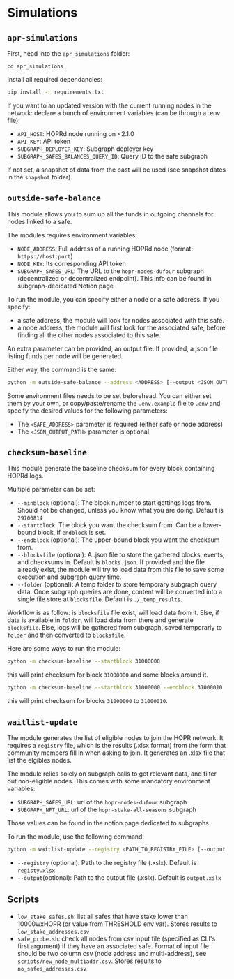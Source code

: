 # Simulations

## `apr-simulations`
First, head into the `apr_simulations` folder:
```
cd apr_simulations
```

Install all required dependancies:

```sh
pip install -r requirements.txt
```

If you want to an updated version with the current running nodes in the network: declare a bunch of environment variables (can be through a .env file):
  - `API_HOST`: HOPRd node running on <2.1.0
  - `API_KEY`: API token 
  - `SUBGRAPH_DEPLOYER_KEY`: Subgraph deployer key
  - `SUBGRAPH_SAFES_BALANCES_QUERY_ID`: Query ID to the safe subgraph 

If not set, a snapshot of data from the past will be used (see snapshot dates in the `snapshot` folder).


## `outside-safe-balance`
This module allows you to sum up all the funds in outgoing channels for nodes linked to a safe.

The modules requires environment variables:
- `NODE_ADDRESS`: Full address of a running HOPRd node (format: `https://host:port`)
- `NODE_KEY`: Its corresponding API token
- `SUBGRAPH_SAFES_URL`: The URL to the `hopr-nodes-dufour` subgraph (decentralized or decentralized endpoint). This info can be found in subgraph-dedicated Notion page


To run the module, you can specify either a node or a safe address. If you specify:
- a safe address, the module will look for nodes associated with this safe.
- a node address, the module will first look for the associated safe, before finding all the other nodes associated to this safe. 

An extra parameter can be provided, an output file. If provided, a json file listing funds per node will be generated.

Either way, the command is the same:

```sh
python -m outside-safe-balance --address <ADDRESS> [--output <JSON_OUTPUT_PATH>]
```

Some environment files needs to be set beforehead. You can either set them by your own, or copy/paste/rename the `.env.example` file to `.env` and specify the desired values for the following parameters:
- The `<SAFE_ADDRESS>` parameter is required (either safe or node address)
- The `<JSON_OUTPUT_PATH>` parameter is optional

## `checksum-baseline`
This module generate the baseline checksum for every block containing HOPRd logs.

Multiple parameter can be set:
- `--minblock` (optional): The block number to start gettings logs from. Should not be changed, unless you know what you are doing. Default is `29706814`
- `--startblock`: The block you want the checksum from. Can be a lower-bound block, if `endblock` is set.
- `--endblock` (optional): The upper-bound block you want the checksum from.
- `--blocksfile` (optional): A .json file to store the gathered blocks, events, and checksums in. Default is `blocks.json`. If provided and the file already exist, the module will try to load data from this file to save some execution and subgraph query time.
- `--folder` (optional): A temp folder to store temporary subgraph query data. Once subgraph queries are done, content will be converted into a single file store at `blocksfile`. Default is `./_temp_results`.

Workflow is as follow: is `blocksfile` file exist, will load data from it. Else, if data is available in `folder`, will load data from there and generate `blocksfile`. Else, logs will be gathered from subgraph, saved temporarly to `folder` and then converted to `blocksfile`.

Here are some ways to run the module:

```sh
python -m checksum-baseline --startblock 31000000
```
this will print checksum for block `31000000` and some blocks around it.

```sh
python -m checksum-baseline --startblock 31000000 --endblock 31000010
```
this will print checksum for blocks `31000000` to `31000010`.

## `waitlist-update`

The module generates the list of eligible nodes to join the HOPR network. It requires a `registry` file, which is the results (.xlsx format) from the form that community members fill in when asking to join. It generates an .xlsx file that list the elgibles nodes.

The module relies solely on subgraph calls to get relevant data, and filter out non-eligible nodes. This comes with some mandatory environment variables:
- `SUBGRAPH_SAFES_URL`: url of the `hopr-nodes-dufour` subgraph
- `SUBGRAPH_NFT_URL`: url of the `hopr-stake-all-seasons` subgraph

Those values can be found in the notion page dedicated to subgraphs.

To run the module, use the following command:
```sh
python -m waitlist-update --registry <PATH_TO_REGISTRY_FILE> [--output <PATH_TO_OUTPUT_FILE>]
```
- `--registry` (optional): Path to the registry file (.xslx). Default is `registy.xlsx`
- `--output`(optional): Path to the output file (.xslx). Default is `output.xslx`

## Scripts

- `low_stake_safes.sh`: list all safes that have stake lower than 10000wxHOPR (or value from THRESHOLD env var). Stores results to `low_stake_addresses.csv`
- `safe_probe.sh`: check all nodes from csv input file (specified as CLI's first argument) if they have an associated safe. Format of input file should be two column csv (node address and multi-address), see `scripts/new_node_multiaddr.csv`. Stores results to `no_safes_addresses.csv`